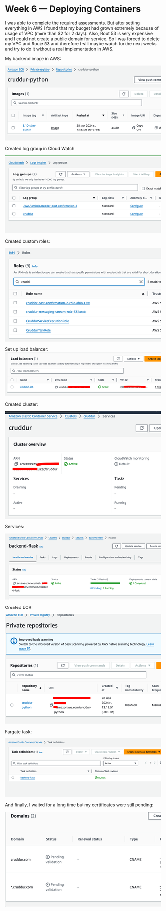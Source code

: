 # Week 6 — Deploying Containers

I was able to complete the required assessments. But after setting everything in AWS I found that my budget had grown extremely because of usage of VPC (more than $2 for 2 days). Also, Rout 53 is very expensive and I could not create a public domain for service. So I was forced to delete my VPC and Route 53  and therefore I will maybe watch for the next weeks and try to do it without a real implementation in AWS.

My backend image in AWS:

![Image](assets/week-6/backend-image.png)

Created log group in Cloud Watch

![Created Log group](assets/week-6/created-log-group.png)

Created custom roles:

![Created roles](assets/week-6/created-roles.png)

Set up load balancer:
![Load balancer](assets/week-6/load-balancer.png)

Created cluster:

![Created ESC](assets/week-6/created-esc.png)

Services:

![Ecs service](assets/week-6/ecs-service.png)

Created ECR:

![Created ECR](assets/week-6/created-ecr.png)

Fargate task:

![Backend task](assets/week-6/created-backend-task.png)

And finally, I waited for a long time but my certificates were still pending:

![Created ESC](assets/week-6/certificate-pending.png)

